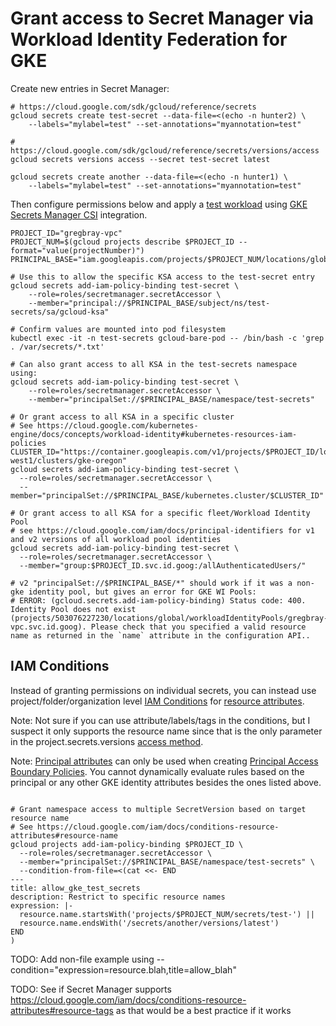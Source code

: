# Grant access to Secret Manager via Workload Identity Federation for GKE

Create new entries in Secret Manager:
```shell
# https://cloud.google.com/sdk/gcloud/reference/secrets
gcloud secrets create test-secret --data-file=<(echo -n hunter2) \
    --labels="mylabel=test" --set-annotations="myannotation=test"

# https://cloud.google.com/sdk/gcloud/reference/secrets/versions/access
gcloud secrets versions access --secret test-secret latest 

gcloud secrets create another --data-file=<(echo -n hunter1) \
    --labels="mylabel=test" --set-annotations="myannotation=test"
```


Then configure permissions below and apply a [test workload](./secrets-pod.yaml) using [GKE Secrets Manager CSI](https://cloud.google.com/secret-manager/docs/secret-manager-managed-csi-component) integration.

```shell
PROJECT_ID="gregbray-vpc"
PROJECT_NUM=$(gcloud projects describe $PROJECT_ID --format="value(projectNumber)")
PRINCIPAL_BASE="iam.googleapis.com/projects/$PROJECT_NUM/locations/global/workloadIdentityPools/$PROJECT_ID.svc.id.goog"

# Use this to allow the specific KSA access to the test-secret entry
gcloud secrets add-iam-policy-binding test-secret \
    --role=roles/secretmanager.secretAccessor \
    --member="principal://$PRINCIPAL_BASE/subject/ns/test-secrets/sa/gcloud-ksa"

# Confirm values are mounted into pod filesystem
kubectl exec -it -n test-secrets gcloud-bare-pod -- /bin/bash -c 'grep . /var/secrets/*.txt'

# Can also grant access to all KSA in the test-secrets namespace using:
gcloud secrets add-iam-policy-binding test-secret \
    --role=roles/secretmanager.secretAccessor \
    --member="principalSet://$PRINCIPAL_BASE/namespace/test-secrets"

# Or grant access to all KSA in a specific cluster
# See https://cloud.google.com/kubernetes-engine/docs/concepts/workload-identity#kubernetes-resources-iam-policies
CLUSTER_ID="https://container.googleapis.com/v1/projects/$PROJECT_ID/locations/us-west1/clusters/gke-oregon"
gcloud secrets add-iam-policy-binding test-secret \
  --role=roles/secretmanager.secretAccessor \
  --member="principalSet://$PRINCIPAL_BASE/kubernetes.cluster/$CLUSTER_ID"

# Or grant access to all KSA for a specific fleet/Workload Identity Pool
# see https://cloud.google.com/iam/docs/principal-identifiers for v1 and v2 versions of all workload pool identities
gcloud secrets add-iam-policy-binding test-secret \
  --role=roles/secretmanager.secretAccessor \
  --member="group:$PROJECT_ID.svc.id.goog:/allAuthenticatedUsers/"

# v2 "principalSet://$PRINCIPAL_BASE/*" should work if it was a non-gke identity pool, but gives an error for GKE WI Pools:
# ERROR: (gcloud.secrets.add-iam-policy-binding) Status code: 400. Identity Pool does not exist (projects/503076227230/locations/global/workloadIdentityPools/gregbray-vpc.svc.id.goog). Please check that you specified a valid resource name as returned in the `name` attribute in the configuration API..
```

## IAM Conditions

Instead of granting permissions on individual secrets, you can instead use project/folder/organization level [IAM Conditions](https://cloud.google.com/iam/docs/conditions-overview) for [resource attributes](https://cloud.google.com/iam/docs/conditions-attribute-reference#resource).

Note: Not sure if you can use attribute/labels/tags in the conditions, but I suspect it only supports the resource name since that is the only parameter in the project.secrets.versions [access method](https://cloud.google.com/secret-manager/docs/reference/rest/v1/projects.secrets.versions/access).

Note: [Principal attributes](https://cloud.google.com/iam/docs/conditions-attribute-reference#principals) can only be used when creating [Principal Access Boundary Policies](https://cloud.google.com/iam/docs/principal-access-boundary-policies). You cannot dynamically evaluate rules based on the principal or any other GKE identity attributes besides the ones listed above.

```shell

# Grant namespace access to multiple SecretVersion based on target resource name
# See https://cloud.google.com/iam/docs/conditions-resource-attributes#resource-name
gcloud projects add-iam-policy-binding $PROJECT_ID \
  --role=roles/secretmanager.secretAccessor \
  --member="principalSet://$PRINCIPAL_BASE/namespace/test-secrets" \
  --condition-from-file=<(cat <<- END
---
title: allow_gke_test_secrets
description: Restrict to specific resource names
expression: |-
  resource.name.startsWith('projects/$PROJECT_NUM/secrets/test-') ||
  resource.name.endsWith('/secrets/another/versions/latest')
END
)
```

TODO: Add non-file example using --condition="expression=resource.blah,title=allow_blah"

TODO: See if Secret Manager supports https://cloud.google.com/iam/docs/conditions-resource-attributes#resource-tags as that would be a best practice if it works

